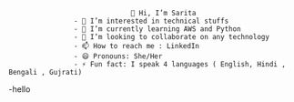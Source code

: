                                   👋 Hi, I’m Sarita
                    - 👀 I’m interested in technical stuffs 
                    - 🌱 I’m currently learning AWS and Python
                    - 💞️ I’m looking to collaborate on any technology
                    - 📫 How to reach me : LinkedIn
                    - 😄 Pronouns: She/Her
                    - ⚡ Fun fact: I speak 4 languages ( English, Hindi , Bengali , Gujrati)

-hello
 
 
<!---
Daz-zler/Daz-zler is a ✨ special ✨ repository because its `README.md` (this file) appears on your GitHub profile.
You can click the Preview link to take a look at your changes.
--->

